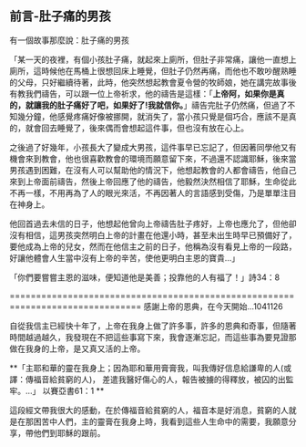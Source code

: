 
## 前言-肚子痛的男孩

有一個故事那麼說：肚子痛的男孩

「某一天的夜裡，有個小孩肚子痛，就起來上廁所，但肚子非常痛，讓他一直想上廁所，這時候他在馬桶上很想回床上睡覺，但肚子仍然再痛，而他也不敢吵醒熟睡的父母，只好繼續待著，此時，他突然想起教會夏令營的牧師娘，她在講完故事後有教我們禱告，可以跟一位上帝祈求，他的禱告是這樣：「**上帝阿，如果你是真的，就讓我的肚子痛好了吧，如果好了!我就信你。**」禱告完肚子仍然痛，但過了不知幾分鐘，他感覺疼痛好像被挪開，就消失了，當小孩只覺是個巧合，應該不是真的，就會回去睡覺了，後來偶而會想起這件事，但也沒有放在心上。

之後過了好幾年，小孩長大了變成大男孩，這件事早已忘記了，但因著同學他又有機會來到教會，他也很喜歡教會的環境而願意留下來，不過還不認識耶穌，後來當男孩遇到困難，在沒有人可以幫助他的情況下，他想起教會的人都會禱告，他自己來到上帝面前禱告，然後上帝回應了他的禱告，他毅然決然相信了耶穌，生命從此不再一樣，不用再為了人的眼光來活，不再因著人的言語感到受傷，乃是單單注目在神身上。

他回首過去未信的日子，他想起他曾向上帝禱告肚子疼好，上帝也應允了，但他卻沒有相信，這男孩突然明白上帝的計畫在他還小時，甚至未出生時早已預備好了，要他成為上帝的兒女，然而在他信主之前的日子，他稱為沒有看見上帝的一段路，好讓他體會人生當中沒有上帝的辛苦，使他更明白主恩的寶貴…」

「你們要嘗嘗主恩的滋味，便知道他是美善；投靠他的人有福了！」詩34：8

===============================================================================
感謝上帝的恩典，在今天開始...1041126


自從我信主已經快十年了，上帝在我身上做了許多事，許多的恩典和奇事，但隨著時間越過越久，我發現在不把這些事寫下來，我會逐漸忘記，而這些事為要見證那做在我身的上帝，是又真又活的上帝。

**「主耶和華的靈在我身上；因為耶和華用膏膏我，叫我傳好信息給謙卑的人(或譯：傳福音給貧窮的人)， 差遣我醫好傷心的人，報告被擄的得釋放，被囚的出監牢。...」 以賽亞書61：1
**


這段經文帶我很大的感動，在於傳福音給貧窮的人，福音本是好消息，貧窮的人就是在那困苦中人們，主的靈膏在我身上時，我看到這些人生命中的需要，我願意分享，帶他們到耶穌的跟前。
